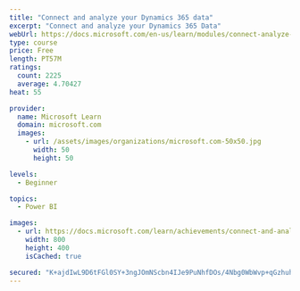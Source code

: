 ```yaml
---
title: "Connect and analyze your Dynamics 365 data​"
excerpt: "Connect and analyze your Dynamics 365 Data​"
webUrl: https://docs.microsoft.com/en-us/learn/modules/connect-analyze-dynamics-365-data/
type: course
price: Free
length: PT57M
ratings:
  count: 2225
  average: 4.70427
heat: 55

provider:
  name: Microsoft Learn
  domain: microsoft.com
  images:
    - url: /assets/images/organizations/microsoft.com-50x50.jpg
      width: 50
      height: 50

levels:
  - Beginner

topics:
  - Power BI

images:
  - url: https://docs.microsoft.com/learn/achievements/connect-and-analyze-your-microsoft-dynamics-365-data-social.png
    width: 800
    height: 400
    isCached: true

secured: "K+ajdIwL9D6tFGl0SY+3ngJOmNScbn4IJe9PuNhfDOs/4Nbg0WbWvp+qGzhuhCJ6hjJ5zIelOctM1dGkt9DbJe173Hmp7WvrCyIW/a/7VRZG7qNIv5NGQdbeEKg2LL0CukUu2a/We7vTxakKj4qugN9Z3guWMnm88ktt+8HYZrmEJwbKy4XN8/l/Xk80ZuaJFnClrOkdDJ+i/bMVHSa31qIZS9S7POvlmQaNfoqAc6swSxAxuUxx2aMcEKobLpARsKYY9XF03oZPEhvv6hc2JK8c0m7Efw7aGRs0cWb4LLmcIpQ9Eg6gq9lHbWmH+b2YXZ0ym1RIs1dArejFa9zargP5SdrBrSb+dLyXJJgAdnE7ToQFQrgmZsgnFi0HQt0JI2V8Hh3BLmXYFLyJqRqyjkgX1T2rvszdlpMjvjdFydw=;/Cr23GE4BahN28z6kXCYgw=="
---
```



